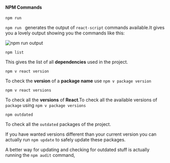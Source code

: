 #### NPM Commands

```npm
npm run
```

`npm run `  generates the output of `react-script` commands available.It gives you a lovely output showing you the commands like this:

![npm run output](https://i.imgur.com/HMIzHx7.png)



```npm
npm list
```

This gives the list of all **dependencies** used in the project.



```npm
npm v react version
```

To check the **version** of a **package name** use `npm v package version`



````npm
npm v react versions
````

To check all the **versions** of **React**.To check all the available versions of `package` using `npm v package versions`



```npm
npm outdated
```

To check all the `outdated` packages of the project.



If you have wanted versions different than your current version you can actually run `npm update` to safely update these packages.

A better way for updating and checking for outdated stuff is actually running the `npm audit` command,